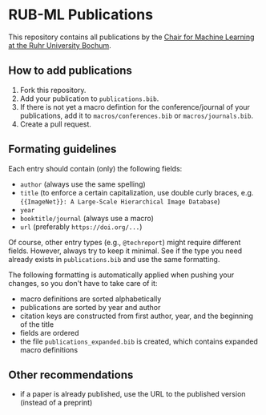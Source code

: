 # RUB-ML Publications

This repository contains all publications by the [Chair for Machine Learning at the Ruhr University Bochum](https://informatik.rub.de/ml/).

## How to add publications
1. Fork this repository.
2. Add your publication to `publications.bib`.
3. If there is not yet a macro defintion for the conference/journal of your publications, add it to `macros/conferences.bib` or `macros/journals.bib`.
4. Create a pull request.

## Formating guidelines
Each entry should contain (only) the following fields:
- `author` (always use the same spelling)
- `title` (to enforce a certain capitalization, use double curly braces, e.g. `{{ImageNet}}: A Large-Scale Hierarchical Image Database`)
- `year`
- `booktitle/journal` (always use a macro)
- `url` (preferably `https://doi.org/...`)

Of course, other entry types (e.g., `@techreport`) might require different fields. However, always try to keep it minimal. See if the type you need already exists in `publications.bib` and use the same formatting.

The following formatting is automatically applied when pushing your changes, so you don't have to take care of it:
- macro definitions are sorted alphabetically
- publications are sorted by year and author
- citation keys are constructed from first author, year, and the beginning of the title
- fields are ordered
- the file `publications_expanded.bib` is created, which contains expanded macro definitions

## Other recommendations
- if a paper is already published, use the URL to the published version (instead of a preprint)